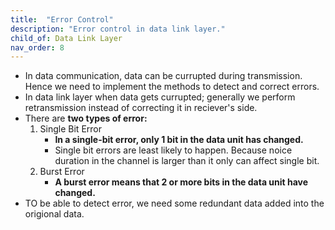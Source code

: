 ```yaml
---
title:  "Error Control"
description: "Error control in data link layer."
child_of: Data Link Layer
nav_order: 8
---
```


- In data communication, data can be currupted during transmission. Hence we need to implement the methods to detect and correct errors.
- In data link layer when data gets currupted; generally we perform retransmission instead of correcting it in reciever's side.
- There are **two types of error:**
    1. Single Bit Error
        - **In a single-bit error, only 1 bit in the data unit has changed.**
        - Single bit errors are least likely to happen. Because noice duration in the channel is larger than it only can affect single bit.
    2. Burst Error
        - **A burst error means that 2 or more bits in the data unit have changed.**
- TO be able to detect error, we need some redundant data added into the origional data.


